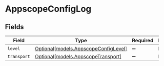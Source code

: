 # AppscopeConfigLog


## Fields

| Field                                                                    | Type                                                                     | Required                                                                 | Description                                                              |
| ------------------------------------------------------------------------ | ------------------------------------------------------------------------ | ------------------------------------------------------------------------ | ------------------------------------------------------------------------ |
| `level`                                                                  | [Optional[models.AppscopeConfigLevel]](../models/appscopeconfiglevel.md) | :heavy_minus_sign:                                                       | N/A                                                                      |
| `transport`                                                              | [Optional[models.AppscopeTransport]](../models/appscopetransport.md)     | :heavy_minus_sign:                                                       | N/A                                                                      |